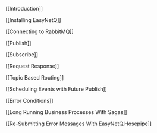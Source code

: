 [[Introduction]]

[[Installing EasyNetQ]]

[[Connecting to RabbitMQ]]

[[Publish]]

[[Subscribe]]

[[Request Response]]

[[Topic Based Routing]]

[[Scheduling Events with Future Publish]]

[[Error Conditions]]

[[Long Running Business Processes With Sagas]]

[[Re-Submitting Error Messages With EasyNetQ.Hosepipe]]